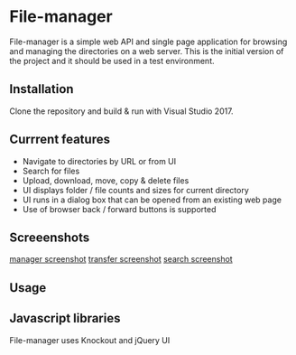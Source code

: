 # File-manager
File-manager is a simple web API and single page application for browsing and managing the directories on a web server. This is the initial version of the project and it should be used in a test environment. 

## Installation
Clone the repository and build & run with Visual Studio 2017.
  
## Currrent features
* Navigate to directories by URL or from UI
* Search for files
* Upload, download, move, copy & delete files
* UI displays folder / file counts and sizes for current directory
* UI runs in a dialog box that can be opened from an existing web page
* Use of browser back / forward buttons is supported

## Screeenshots
  [manager screenshot](screenshots/manager.png?raw=true)
  [transfer screenshot](screenshots/transfer.png?raw=true)
  [search screenshot](screenshots/search.png?raw=true)
  
## Usage

## Javascript libraries
File-manager uses Knockout and jQuery UI
